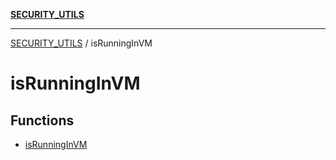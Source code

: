 [**SECURITY_UTILS**](../README.md)

***

[SECURITY_UTILS](../README.md) / isRunningInVM

# isRunningInVM

## Functions

- [isRunningInVM](functions/isRunningInVM.md)
